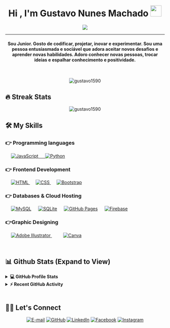 <h1 align="center">Hi , I'm Gustavo Nunes Machado <img src="https://media.giphy.com/media/hvRJCLFzcasrR4ia7z/giphy.gif" width="35"></h1>
<p align="center">
  <a href="https://github.com/DenverCoder1/readme-typing-svg"><img src="https://readme-typing-svg.herokuapp.com?lines=Full+Stack+Web+Developer;Sempre%20aprendendo%20coisas%20novas&center=true&width=500&height=50"></a>
</p>
<hr/>
<h4 align="center">Sou Junior. Gosto de codificar, projetar, inovar e experimentar. Sou uma pessoa entusiasmada e sociável que adora aceitar novos desafios e aprender novas habilidades. Adoro conhecer novas pessoas, trocar ideias e espalhar conhecimento e positividade.</h4>
<br>
<p align="center"> <img src="https://komarev.com/ghpvc/?username=gustavo1590&label=Profile%20views&color=0e75b6&style=plastic" alt="gustavo1590" /> </p>

## 🔥 Streak Stats
<p align="center"><img src="https://github-readme-streak-stats.herokuapp.com/?user=gustavo1590&theme=algolia" alt="gustavo1590"  /></p>


## 🛠️ My Skills

### 👉 Programming languages

<p align="left"> 
  &emsp;
  <a href="https://developer.mozilla.org/en-US/docs/Web/JavaScript" target="_blank"> 
     <img alt="JavaScript" src="https://img.shields.io/badge/JavaScript%20-%23F7DF1E.svg?logo=javascript&logoColor=black">
  &emsp;
   <a href="https://www.python.org" target="_blank">
    <img alt="Python" src="https://img.shields.io/badge/Python%20-%2314354C.svg?logo=python&logoColor=white">
  </a>
</p>

### 👉 Frontend Development
<p align="left"> 
  &emsp; 
  <a href="https://www.w3.org/html/" target="_blank"> 
   <img alt="HTML" src="https://img.shields.io/badge/HTML5%20-%23E34F26.svg?logo=html5&logoColor=white">
  </a>   
  &emsp;
  <a href="https://www.w3schools.com/css/" target="_blank">
    <img alt="CSS" src="https://img.shields.io/badge/CSS%20-%231572B6.svg?logo=css3&logoColor=white">
  </a> 
   &emsp;
  <a href="https://getbootstrap.com" target="_blank"> 
    <img alt="Bootstrap" src="https://img.shields.io/badge/Bootstrap-%23563D7C.svg?style=flat&logo=bootstrap&logoColor=white"/>
  </a>
</p>

### 👉 Databases & Cloud Hosting
<p align="left">
  &emsp;
    <a href="https://www.mysql.com/"><img alt="MySQL" src="https://img.shields.io/badge/MySQL-%2300f.svg?style=flat&llogo=mysql&logoColor=white"></a>
  &emsp;
    <a href="https://www.sqlite.org/"><img alt="SQLite" src ="https://img.shields.io/badge/sqlite-%2307405e.svg?style=flat&logo=sqlite&logoColor=white"/></a>
  &emsp;
    <a href="https://www.github.com"><img alt="GitHub Pages" src="https://img.shields.io/badge/GitHub%20Pages-%23327FC7.svg?style=flat&llogo=github&logoColor=white"></a>  
  &emsp;
    <a href="https://firebase.google.com/"><img alt="Firebase" src ="https://img.shields.io/badge/Firebase-%23316192.svg?logo=firebase&logoColor=white"></a>
 </p>
  
### 👉Graphic Designing
<p align="left">
  &emsp;
  	
  
   <a href="https://www.adobe.com/in/products/illustrator.html" target="_blank"> 
    <img alt="Adobe Illustrator" src="https://img.shields.io/badge/Adobe Illustrator-%23FF9A00.svg?style=flat&logo=adobeillustrator&logoColor=white"/>
  </a> 
  &emsp;
    &emsp;
  <a href="#">
  	<img alt="Canva" src="https://img.shields.io/badge/Canva-%2300C4CC.svg?style=flat&logo=Canva&logoColor=white"/>
  </a>
 </p>

<br/>

## 📊 Github Stats (Expand to View) 


<details> 
  <summary><b>💻 GitHub Profile Stats</b></summary>
  <br/>
  <p align="center">
    <a href="https://github.com/anuraghazra/github-readme-stats"><img alt="Gustavo Machado Github Stats" src="https://github-readme-stats.vercel.app/api?username=gustavo1590&show_icons=true&count_private=true&theme=algolia" height="192px"/></a>
<br/>
  &nbsp;
	  <img src="https://github-readme-stats.vercel.app/api/top-langs?username=gustavo1590&show_icons=true&locale=en&layout=compact&theme=algolia" alt="gustavo1590" height="192px"/>
  <br/>
  </p>
</details>


<details>
  <summary><b>⚡ Recent GitHub Activity</b></summary>
  <br/>
   <a href="https://github.com/gustavo1590"><img alt="Gustavo1590 Activity Graph" src="https://activity-graph.herokuapp.com/graph?username=gustavo1590&custom_title=Gustavo%20Machado%20Contribution%20Graph&theme=react-dark" /></a>
  <br/>

</details>

<br/>

## 🙋‍♀️ Let's Connect
<p align="center">
	<a href="mailto:gustavonmachado@hotmail.com"><img src="https://img.icons8.com/bubbles/50/000000/gmail.png" alt="E-mail"/></a>
	<a href="https://github.com/Candida18"><img src="https://img.icons8.com/bubbles/50/000000/github.png" alt="GitHub"/></a>
	<a href="https://www.linkedin.com/in/gustavo-nunes-machado-3a9549ab/"><img src="https://img.icons8.com/bubbles/50/000000/linkedin.png" alt="LinkedIn"/></a>
	<a href="https://www.facebook.com/gustavo.machado.5872/"><img src="https://img.icons8.com/bubbles/50/000000/facebook-new.png" alt="Facebook"/></a>
	<a href="https://www.instagram.com/gustavo_n_machado/"><img src="https://img.icons8.com/bubbles/50/000000/instagram.png" alt="Instagram"/></a>

</p>
